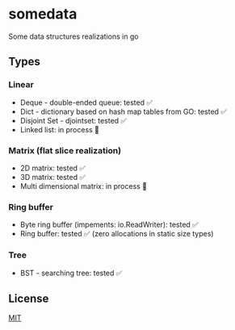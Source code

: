 # somedata

Some data structures realizations in go


## Types

### Linear
- Deque - double-ended queue: tested ✅
- Dict - dictionary based on hash map tables from GO: tested ✅
- Disjoint Set - djointset: tested ✅
- Linked list: in process 🚩

### Matrix (flat slice realization)
- 2D matrix: tested ✅
- 3D matrix: tested ✅
- Multi dimensional matrix: in process 🚩

### Ring buffer
- Byte ring buffer (impements: io.ReadWriter): tested ✅
- Ring buffer: tested ✅ (zero allocations in static size types)

### Tree
- BST - searching tree: tested ✅

## License

[MIT](https://choosealicense.com/licenses/mit/)


